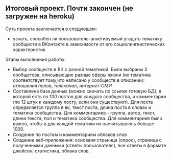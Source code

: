 ## Итоговый проект. Почти закончен (не загружен на heroku)

Суть проекта заключается в следующем: 

* узнать, способен ли пользователь-анкетируемый угадать тематику сообществ в ВКонтакте в зависимости от его социолингвистических характеристик

Этапы выполнения работы:

* Выбор сообществ в ВК с разной тематикой. Были выбраны 3 сообщетсва, описывающие разные сферы жизни (их тематика соответствует тому,что написано у сообществ в описании): *отношения полов*, *телеканал*, *интернет-СМИ*
* Составлена база данных (можно скачать по ссылке готовую БД), в которой есть по 100 постов для каждого сообщества, и комментарии (по 12 штук к каждому посту, если они существуют). Для поста определяется группа в вк, текст поста, длина поста в словах и тематика сообщества. Для комментариев - группа, автор, текст, длина текста, пол и тематика сообщества. Для комментариев было важно, чтобы в для каждой тематики их насчитывалось больше 1000. 
* Создание по постам и комментариям облаков слов
* Cоздание веб-приложения: основаня страница (опрос), страница с полученными данными (ответы пользователя), все ответы в формате джейсон, статистика, облака слов.
